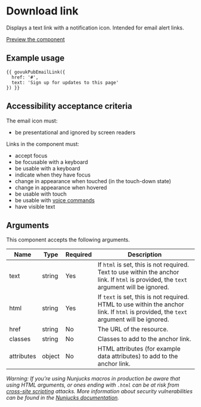 # Download link

Displays a text link with a notification icon. Intended for email alert links.

[Preview the component](https://govuk-publishing-frontend.herokuapp.com/components/email-link/)

## Example usage

```
{{ govukPubEmailLink({
  href: '#',
  text: 'Sign up for updates to this page'
}) }}
```

## Accessibility acceptance criteria

The email icon must:

- be presentational and ignored by screen readers

Links in the component must:

- accept focus
- be focusable with a keyboard
- be usable with a keyboard
- indicate when they have focus
- change in appearance when touched (in the touch-down state)
- change in appearance when hovered
- be usable with touch
- be usable with [voice commands](https://www.w3.org/WAI/perspectives/voice.html)
- have visible text

## Arguments

This component accepts the following arguments.

|Name|Type|Required|Description|
|---|---|---|---|
|text|string|Yes|If `html` is set, this is not required. Text to use within the anchor link. If `html` is provided, the `text` argument will be ignored.|
|html|string|Yes|If `text` is set, this is not required. HTML to use within the anchor link. If `html` is provided, the `text` argument will be ignored.|
|href|string|No|The URL of the resource.|
|classes|string|No|Classes to add to the anchor link.|
|attributes|object|No|HTML attributes (for example data attributes) to add to the anchor link.|


*Warning: If you’re using Nunjucks macros in production be aware that using HTML arguments, or ones ending with `.html` can be at risk from [cross-site scripting](https://en.wikipedia.org/wiki/Cross-site_scripting) attacks. More information about security vulnerabilities can be found in the [Nunjucks documentation](https://mozilla.github.io/nunjucks/api.html#user-defined-templates-warning).*

